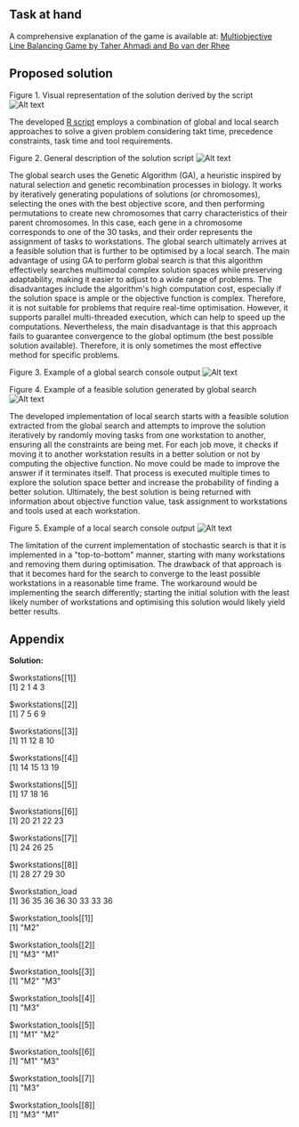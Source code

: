 ## Task at hand

A comprehensive explanation of the game is available at: [Multiobjective Line Balancing Game by Taher Ahmadi and Bo van der Rhee](https://doi.org/10.1287/ited.2022.0277)



## Proposed solution

Figure 1. Visual representation of the solution derived by the script
![Alt text](molb_asset_2.png)

The developed [R script]() employs a combination of global and local search approaches to solve a given problem considering takt time, precedence constraints, task time and tool requirements.

Figure 2. General description of the solution script
![Alt text](molb_asset_1.png)

The global search uses the Genetic Algorithm (GA), a heuristic inspired by natural selection and genetic recombination processes in biology. It works by iteratively generating populations of solutions (or chromosomes), selecting the ones with the best objective score, and then performing permutations to create new chromosomes that carry characteristics of their parent chromosomes. In this case, each gene in a chromosome corresponds to one of the 30 tasks, and their order represents the assignment of tasks to workstations. The global search ultimately arrives at a feasible solution that is further to be optimised by a local search. The main advantage of using GA to perform global search is that this algorithm effectively searches multimodal complex solution spaces while preserving adaptability, making it easier to adjust to a wide range of problems. The disadvantages include the algorithm's high computation cost, especially if the solution space is ample or the objective function is complex. Therefore, it is not suitable for problems that require real-time optimisation. However, it supports parallel multi-threaded execution, which can help to speed up the computations. Nevertheless, the main disadvantage is that this approach fails to guarantee convergence to the global optimum (the best possible solution available). Therefore, it is only sometimes the most effective method for specific problems. 

Figure 3. Example of a global search console output
![Alt text](molb_asset_3.png)

Figure 4. Example of a feasible solution generated by global search
![Alt text](molb_asset_4.png)

The developed implementation of local search starts with a feasible solution extracted from the global search and attempts to improve the solution iteratively by randomly moving tasks from one workstation to another, ensuring all the constraints are being met. For each job move, it checks if moving it to another workstation results in a better solution or not by computing the objective function. No move could be made to improve the answer if it terminates itself. That process is executed multiple times to explore the solution space better and increase the probability of finding a better solution. Ultimately, the best solution is being returned with information about objective function value, task assignment to workstations and tools used at each workstation. 

Figure 5. Example of a local search console output
![Alt text](molb_asset_5.png)

The limitation of the current implementation of stochastic search is that it is implemented in a "top-to-bottom" manner, starting with many workstations and removing them during optimisation. The drawback of that approach is that it becomes hard for the search to converge to the least possible workstations in a reasonable time frame. The workaround would be implementing the search differently; starting the initial solution with the least likely number of workstations and optimising this solution would likely yield better results.

## Appendix

**Solution:**

$workstations[[1]] </br>
[1] 2 1 4 3

$workstations[[2]] </br>
[1] 7 5 6 9

$workstations[[3]] </br>
[1] 11 12  8 10

$workstations[[4]] </br>
[1] 14 15 13 19

$workstations[[5]] </br>
[1] 17 18 16

$workstations[[6]] </br>
[1] 20 21 22 23

$workstations[[7]] </br>
[1] 24 26 25

$workstations[[8]] </br>
[1] 28 27 29 30


$workstation_load </br>
[1] 36 35 36 36 30 33 33 36


$workstation_tools[[1]] </br>
[1]    "M2"

$workstation_tools[[2]] </br>
[1] "M3"    "M1"

$workstation_tools[[3]] </br>
[1]    "M2" "M3"

$workstation_tools[[4]] </br>
[1] "M3"   

$workstation_tools[[5]] </br>
[1]    "M1" "M2"

$workstation_tools[[6]] </br>
[1] "M1"    "M3"

$workstation_tools[[7]] </br>
[1] "M3"   

$workstation_tools[[8]] </br>
[1] "M3" "M1"

